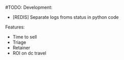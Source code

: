 #TODO:
Development:
- [REDIS] Separate logs froms status in python code


Features:
- Time to sell
- Triage
- Retainer
- ROI on dc travel
